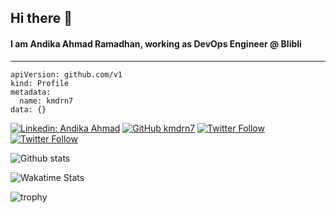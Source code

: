 ## Hi there 👋

#### I am **Andika Ahmad Ramadhan**, working as **DevOps Engineer @ Blibli** 

---

```
apiVersion: github.com/v1
kind: Profile
metadata:
  name: kmdrn7
data: {}
```

[![Linkedin: Andika Ahmad](https://img.shields.io/badge/Andika%20Ahmad%20Ramadhan-blue?style=flat-square&logo=Linkedin&logoColor=white&link=https://www.linkedin.com/in/andikahmadr/)](https://www.linkedin.com/in/andikahmadr/)
[![GitHub kmdrn7](https://img.shields.io/github/followers/kmdrn7?label=follow&style=social)](https://github.com/kmdrn7)
[![Twitter Follow](https://img.shields.io/twitter/follow/kmdrn7_?style=social)](https://twitter.com/kmdrn7_)
[![Twitter Follow](https://img.shields.io/badge/Telegram-white?style=social&logo=telegram)](https://t.me/kmdrn7)

![Github stats](https://github-readme-stats.vercel.app/api?username=kmdrn7&show_icons=true&hide_border=true)

![Wakatime Stats](https://github-readme-stats.vercel.app/api/wakatime?username=kmdrn7&layout=compact)

![trophy](https://github-profile-trophy.vercel.app/?username=kmdrn7&column=4)